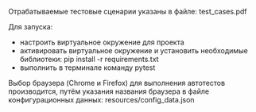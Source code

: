 Отрабатываемые тестовые сценарии указаны в файле: test_cases.pdf

Для запуска:
- настроить виртуальное окружение для проекта
- активировать виртуальное окружение и установить необходимые библиотеки:
    pip install -r requirements.txt
- выполнить в терминале команду pytest

Выбор браузера (Chrome и Firefox) для выполнения автотестов производится, путём указания названия браузера
в файле конфигурационных данных: resources/config_data.json
